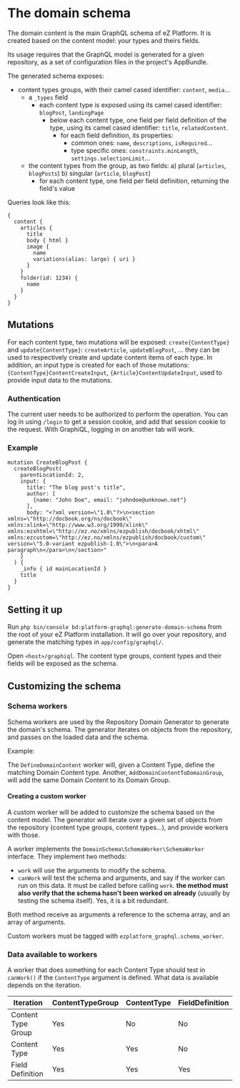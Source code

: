 # The domain schema

The domain content is the main GraphQL schema of eZ Platform. It is created
based on the content model: your types and theirs fields.

Its usage requires that the GraphQL model is generated for a given repository,
as a set of configuration files in the project's AppBundle.

The generated schema exposes:
- content types groups, with their camel cased identifier: `content`, `media`...
    - a `_types` field
        - each content type is exposed using its camel cased identifier: `blogPost`, `landingPage`
            - below each content type, one field per field definition of the type, using its
              camel cased identifier: `title`, `relatedContent`.
                - for each field definition, its properties:
                    - common ones: `name`, `descriptions`, `isRequired`...
                    - type specific ones: `constraints.minLength`, `settings.selectionLimit`...
    - the content types from the group, as two fields:
        a) plural (`articles`, `blogPosts`)
        b) singular (`article`, `blogPost`)
        - for each content type, one field per field definition, returning the field's value

Queries look like this:

```
{
  content {
    articles {
      title
      body { html }
      image {
        name
        variations(alias: large) { uri }
      }
    }
    folder(id: 1234) {
      name
    }
  }
}
```

## Mutations
For each content type, two mutations will be exposed: `create{ContentType}` and `update{ContentType}`:
`createArticle`, `updateBlogPost`, ... they can be used to respectively create and update content items
of each type. In addition, an input type is created for each of those mutations: `{ContentType}ContentCreateInput`,
`{Article}ContentUpdateInput`, used to provide input data to the mutations.

### Authentication
The current user needs to be authorized to perform the operation. You can log in using `/login` to get a session cookie,
and add that session cookie to the request. With GraphiQL, logging in on another tab will work.

### Example

```
mutation CreateBlogPost {
  createBlogPost(
    parentLocationId: 2,
    input: {
      title: "The blog post's title",
      author: [
        {name: "John Doe", email: "johndoe@unknown.net"}
      ],
      body: "<?xml version=\"1.0\"?>\n<section xmlns=\"http://docbook.org/ns/docbook\" xmlns:xlink=\"http://www.w3.org/1999/xlink\" xmlns:ezxhtml=\"http://ez.no/xmlns/ezpublish/docbook/xhtml\" xmlns:ezcustom=\"http://ez.no/xmlns/ezpublish/docbook/custom\" version=\"5.0-variant ezpublish-1.0\">\n<para>A paragraph\n</para>\n</section>"
    }
  ) {
    _info { id mainLocationId }
    title
  }
}
```


## Setting it up

Run `php bin/console bd:platform-graphql:generate-domain-schema` from the root of your
eZ Platform installation. It will go over your repository, and generate the matching
types in `app/config/graphql/`.

Open `<host>/graphiql`. The content type groups, content types and their fields
will be exposed as the schema.

## Customizing the schema

### Schema workers

Schema workers are used by the Repository Domain Generator to generate the domain's schema.
The generator iterates on objects from the repository, and passes on the loaded data and the schema.

Example:

The `DefineDomainContent` worker will, given a Content Type, define the matching Domain Content type.
Another, `AddDomainContentToDomainGroup`, will add the same Domain Content to its Domain Group.

#### Creating a custom worker

A custom worker will be added to customize the schema based on the content model.
The generator will iterate over a given set of objects from the repository (content type groups,
content types...), and provide workers with those.

A worker implements the `DomainSchema\SchemaWorker\SchemaWorker` interface. They implement two methods:

- `work` will use the arguments to modify the schema.
- `canWork` will test the schema and arguments, and say if the worker can run on this data.
  It must be called before calling `work`.
  **the method must also verify that the schema hasn't been worked on already**
  (usually by testing the schema itself). Yes, it is a bit redundant.

Both method receive as arguments a reference to the schema array, and an array of arguments.

Custom workers must be tagged with `ezplatform_graphql.schema_worker`.

### Data available to workers

A worker that does something for each Content Type should test in `canWork()` if the `ContentType`
argument is defined. What data is available depends on the iteration.

| **Iteration**      | ContentTypeGroup | ContentType | FieldDefinition |
| ------------------ | ---------------- | ----------- | --------------- |
| Content Type Group | Yes              | No          | No              |
| Content Type       | Yes              | Yes         | No              |
| Field Definition   | Yes              | Yes         | Yes             |

